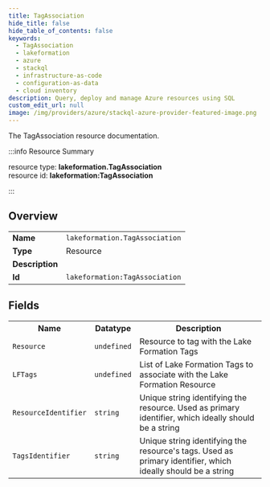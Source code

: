 ```yaml
---
title: TagAssociation
hide_title: false
hide_table_of_contents: false
keywords:
  - TagAssociation
  - lakeformation
  - azure
  - stackql
  - infrastructure-as-code
  - configuration-as-data
  - cloud inventory
description: Query, deploy and manage Azure resources using SQL
custom_edit_url: null
image: /img/providers/azure/stackql-azure-provider-featured-image.png
---
```

The TagAssociation resource documentation.

:::info Resource Summary

<div class="row">
<div class="providerDocColumn">
<span>resource type:&nbsp;<b>lakeformation.TagAssociation</b></span><br />
<span>resource id:&nbsp;<b>lakeformation:TagAssociation</b></span><br />
</div>
</div>

:::

## Overview
<table><tbody>
<tr><td><b>Name</b></td><td><code>lakeformation.TagAssociation</code></td></tr>
<tr><td><b>Type</b></td><td>Resource</td></tr>
<tr><td><b>Description</b></td><td></td></tr>
<tr><td><b>Id</b></td><td><code>lakeformation:TagAssociation</code></td></tr>
</tbody></table>

## Fields
<table><tbody>
<tr><th>Name</th><th>Datatype</th><th>Description</th></tr>
<tr><td><code>Resource</code></td><td><code>undefined</code></td><td>Resource to tag with the Lake Formation Tags</td></tr><tr><td><code>LFTags</code></td><td><code>undefined</code></td><td>List of Lake Formation Tags to associate with the Lake Formation Resource</td></tr><tr><td><code>ResourceIdentifier</code></td><td><code>string</code></td><td>Unique string identifying the resource. Used as primary identifier, which ideally should be a string</td></tr><tr><td><code>TagsIdentifier</code></td><td><code>string</code></td><td>Unique string identifying the resource's tags. Used as primary identifier, which ideally should be a string</td></tr>
</tbody></table>